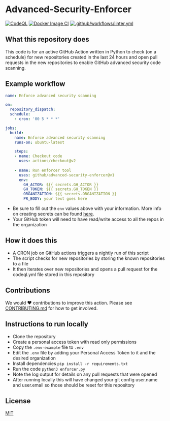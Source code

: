 # Advanced-Security-Enforcer
[![CodeQL](https://github.com/github/advanced-security-enforcer/actions/workflows/codeql-analysis.yml/badge.svg)](https://github.com/github/advanced-security-enforcer/actions/workflows/codeql-analysis.yml)
[![Docker Image CI](https://github.com/github/advanced-security-enforcer/actions/workflows/docker-image.yml/badge.svg)](https://github.com/github/advanced-security-enforcer/actions/workflows/docker-image.yml)
[![.github/workflows/linter.yml](https://github.com/github/advanced-security-enforcer/actions/workflows/linter.yml/badge.svg)](https://github.com/github/advanced-security-enforcer/actions/workflows/linter.yml)

## What this repository does
This code is for an active GitHub Action written in Python to check (on a schedule) for new repositories created in the last 24 hours and open pull requests in the new repositories to enable GitHub advanced security code scanning.

## Example workflow
```yaml
name: Enforce advanced security scanning

on:
  repository_dispatch:
  schedule:
    - cron: '00 5 * * *'

jobs:
  build:
    name: Enforce advanced security scanning
    runs-on: ubuntu-latest

    steps:
    - name: Checkout code
      uses: actions/checkout@v2
    
    - name: Run enforcer tool
      uses: github/advanced-security-enforcer@v1
      env:
        GH_ACTOR: ${{ secrets.GH_ACTOR }}
        GH_TOKEN: ${{ secrets.GH_TOKEN }}
        ORGANIZATION: ${{ secrets.ORGANIZATION }}
        PR_BODY: your text goes here
```
- Be sure to fill out the `env` values above with your information. More info on creating secrets can be found [here](https://docs.github.com/en/actions/security-guides/encrypted-secrets).
- Your GitHub token will need to have read/write access to all the repos in the organization

## How it does this
- A CRON job on GitHub actions triggers a nightly run of this script
- The script checks for new repositories by storing the known repositories to a file
- It then iterates over new repositories and opens a pull request for the codeql.yml file stored in this repository

## Contributions
We would :heart: contributions to improve this action. Please see [CONTRIBUTING.md](./CONTRIBUTING.md) for how to get involved.

## Instructions to run locally
- Clone the repository
- Create a personal access token with read only permissions
- Copy the `.env-example` file to `.env`
- Edit the `.env` file by adding your Personal Access Token to it and the desired organization
- Install dependencies `pip install -r requirements.txt`
- Run the code `python3 enforcer.py`
- Note the log output for details on any pull requests that were opened
- After running locally this will have changed your git config user.name and user.email so those should be reset for this repository

## License
[MIT](./LICENSE)
